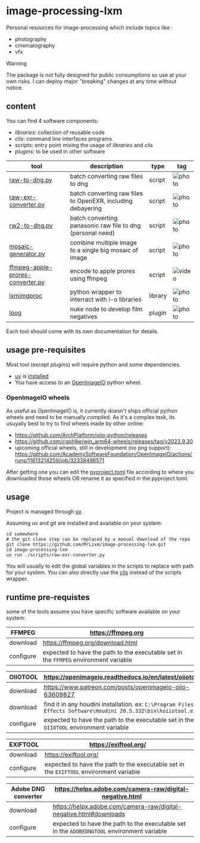 # image-processing-lxm

Personal resources for image-processing which include topics like :

* photography
* cinematography
* vfx

> [!WARNING]
> The package is not fully designed for public consumptions so use at your own
> risks. I can deploy major "breaking" changes at any time without notice.

## content

You can find 4 software components:

- _libraries_: collection of reusable code
- _clis_: command line interfaces programs
- _scripts_: entry point mixing the usage of _libraries_ and _clis_
- _plugins_: to be used in other software

| tool                                                                         | description                                                 | type    | tag                                                 |
|------------------------------------------------------------------------------|-------------------------------------------------------------|---------|-----------------------------------------------------|
| [raw-to-dng.py](scripts/raw-to-dng.py)                                       | batch converting raw files to dng                           | script  | ![photo](https://img.shields.io/badge/photo-43896b) |
| [raw-exr-converter.py](scripts/raw-exr-converter.py)                         | batch converting raw files to OpenEXR, including debayering | script  | ![photo](https://img.shields.io/badge/photo-43896b) |
| [rw2-to-dng.py](scripts/rw2-to-dng.py)                                       | batch converting panasonic raw file to dng (personal need)  | script  | ![photo](https://img.shields.io/badge/photo-43896b) |
| [mosaic-generator.py](scripts/mosaic-generator.py)                           | combine multiple image to a single big mosaic of image      | script  | ![photo](https://img.shields.io/badge/photo-43896b) |
| [ffmpeg-apple-prores-converter.py](scripts/ffmpeg-apple-prores-converter.py) | encode to apple prores using ffmpeg                         | script  | ![video](https://img.shields.io/badge/video-4c78a6) |
| [lxmimgproc](libraries/lxmimgproc)                                           | python wrapper to interract with i-o libraries              | library | ![photo](https://img.shields.io/badge/photo-43896b) |
| [loog](plugins/loog)                                                         | nuke node to develop film negatives                         | plugin  | ![photo](https://img.shields.io/badge/photo-43896b) |

Each tool should come with its own documentation for details.

## usage pre-requisites

Most tool (except _plugins_) will require python and some dependencies.

- [uv](https://docs.astral.sh/uv/) is [installed](https://docs.astral.sh/uv/getting-started/installation/)
- You have access to an [OpenImageIO](https://openimageio.readthedocs.io) python wheel.

### OpenImageIO wheels

As useful as OpenImageIO is, it currently doesn't ships official python wheels
and need to be manually compiled. As it's a complex task, its usuyally best
to try to find wheels made by other online:

* https://github.com/ArchPlatform/oiio-python/releases
* https://github.com/cgohlke/win_arm64-wheels/releases/tag/v2023.9.30
* upcoming official wheels, still in
  development (no png support): https://github.com/AcademySoftwareFoundation/OpenImageIO/actions/runs/11613214259/job/32338496571

After getting one you can edit the [pyproject.toml](pyproject.toml) file according to where you
downloaded those wheels OR rename it as specified in the pyproject.toml.


## usage

Project is managed through [uv](https://docs.astral.sh/uv/).

Assuming uv and git are installed and available on your system:

```shell
cd somewhere
# the git clone step can be replaced by a manual download of the repo
git clone https://github.com/MrLixm/image-processing-lxm.git
cd image-processing-lxm
uv run ./scripts/raw-exr-converter.py
```

You will usually to edit the global variables in the scripts to replace
with path for your system. You can also directly use the [clis](clis) instead
of the scripts wrapper.


## runtime pre-requistes

some of the tools assume you have specific software available on your system:

| FFMPEG    | https://ffmpeg.org                                                                   |
|-----------|--------------------------------------------------------------------------------------|
| download  | https://ffmpeg.org/download.html                                                     |
| configure | expected to have the path to the executable set in the `FFMPEG` environment variable |

| OIIOTOOL  | https://openimageio.readthedocs.io/en/latest/oiiotool.html                                                           |
|-----------|----------------------------------------------------------------------------------------------------------------------|
| download  | https://www.patreon.com/posts/openimageio-oiio-63609827                                                              |
| download  | find it in any houdini installation. ex: `C:\Program Files\Side Effects Software\Houdini 20.5.332\bin\hoiiotool.exe` |
| configure | expected to have the path to the executable set in the `OIIOTOOL` environment variable                               |

| EXIFTOOL  | https://exiftool.org/                                                                  |
|-----------|----------------------------------------------------------------------------------------|
| download  | https://exiftool.org/                                                                  |
| configure | expected to have the path to the executable set in the `EXIFTOOL` environment variable |

| Adobe DNG converter | https://helpx.adobe.com/camera-raw/digital-negative.html                                   |
|---------------------|--------------------------------------------------------------------------------------------|
| download            | https://helpx.adobe.com/camera-raw/digital-negative.html#downloads                         |
| configure           | expected to have the path to the executable set in the `ADOBEDNGTOOL` environment variable |
